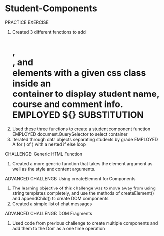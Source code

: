 # Student-Components

PRACTICE EXERCISE
1. Created 3 different functions to add <h1>, <section>, and <aside> elements with a given css class inside an <article> container to display student name, course and comment info.
EMPLOYED ${} SUBSTITUTION
2. Used these three functions to create a student component function
EMPLOYED document.QuerySelector to select container
3. Iterated through data objects separating students by grade
EMPLOYED A for (  of  ) with a nested if else loop


CHALLENGE: Generic HTML Function
1. Created a more generic function that takes the element argument as well as the style and content arguments.


ADVANCED CHALLENGE: Using createElement for Components
1. The learning objective of this challenge was to move away from using string templates completely, and use the methods of createElement() and appendChild() to create DOM components.
2. Created a simple list of chat messages

ADVANCED CHALLENGE: DOM Fragments
1. Used code from previous challenge to create multiple components and add them to the Dom as a one time operation